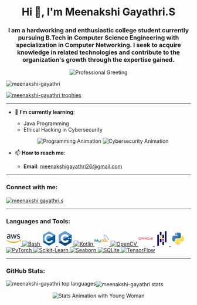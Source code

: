 <h1 align="center">Hi 👋, I'm Meenakshi Gayathri.S</h1>
<h3 align="center">I am a hardworking and enthusiastic college student currently pursuing B.Tech in Computer Science Engineering with specialization in Computer Networking. I seek to acquire knowledge in related technologies and contribute to the organization's growth through the expertise gained.</h3>

<p align="center">
  <img src="https://media.giphy.com/media/26tn33aiTi1jkl6H6/giphy.gif" alt="Professional Greeting" width="600" />
</p>

<p align="left"> 
  <img src="https://komarev.com/ghpvc/?username=meenakshi-gayathri&label=Profile%20views&color=0e75b6&style=flat" alt="meenakshi-gayathri" /> 
</p>

<p align="left"> 
  <a href="https://github.com/ryo-ma/github-profile-trophy">
    <img src="https://github-profile-trophy.vercel.app/?username=meenakshi-gayathri&margin-w=15&margin-h=15" alt="meenakshi-gayathri trophies" />
  </a> 
</p>

---

- 🌱 **I’m currently learning**:  
  - Java Programming  
  - Ethical Hacking in Cybersecurity  
  <p align="center">
    <img src="https://media.giphy.com/media/qgQUggAC3Pfv687qPC/giphy.gif" alt="Programming Animation" width="400" />
    <img src="https://media.giphy.com/media/HscDLzkO8EOTmgkhQP/giphy.gif" alt="Cybersecurity Animation" width="400" />
  </p>

- 📫 **How to reach me**:  
  - **Email**: meenakshigayathri26@gmail.com  

---

<h3 align="left">Connect with me:</h3>
<p align="left">
  <a href="https://linkedin.com/in/meenakshi gayathri.s" target="_blank">
    <img align="center" src="https://raw.githubusercontent.com/rahuldkjain/github-profile-readme-generator/master/src/images/icons/Social/linked-in-alt.svg" alt="meenakshi gayathri.s" height="30" width="40" />
  </a>
</p>

---

<h3 align="left">Languages and Tools:</h3>
<p align="left"> 
  <a href="https://aws.amazon.com" target="_blank" rel="noreferrer"> 
    <img src="https://raw.githubusercontent.com/devicons/devicon/master/icons/amazonwebservices/amazonwebservices-original-wordmark.svg" alt="AWS" width="40" height="40"/> 
  </a> 
  <a href="https://www.gnu.org/software/bash/" target="_blank" rel="noreferrer"> 
    <img src="https://www.vectorlogo.zone/logos/gnu_bash/gnu_bash-icon.svg" alt="Bash" width="40" height="40"/> 
  </a> 
  <a href="https://www.cprogramming.com/" target="_blank" rel="noreferrer"> 
    <img src="https://raw.githubusercontent.com/devicons/devicon/master/icons/c/c-original.svg" alt="C" width="40" height="40"/> 
  </a> 
  <a href="https://www.w3schools.com/cpp/" target="_blank" rel="noreferrer"> 
    <img src="https://raw.githubusercontent.com/devicons/devicon/master/icons/cplusplus/cplusplus-original.svg" alt="C++" width="40" height="40"/> 
  </a> 
  <a href="https://kotlinlang.org" target="_blank" rel="noreferrer"> 
    <img src="https://www.vectorlogo.zone/logos/kotlinlang/kotlinlang-icon.svg" alt="Kotlin" width="40" height="40"/> 
  </a> 
  <a href="https://www.mysql.com/" target="_blank" rel="noreferrer"> 
    <img src="https://raw.githubusercontent.com/devicons/devicon/master/icons/mysql/mysql-original-wordmark.svg" alt="MySQL" width="40" height="40"/> 
  </a> 
  <a href="https://opencv.org/" target="_blank" rel="noreferrer"> 
    <img src="https://www.vectorlogo.zone/logos/opencv/opencv-icon.svg" alt="OpenCV" width="40" height="40"/> 
  </a> 
  <a href="https://www.oracle.com/" target="_blank" rel="noreferrer"> 
    <img src="https://raw.githubusercontent.com/devicons/devicon/master/icons/oracle/oracle-original.svg" alt="Oracle" width="40" height="40"/> 
  </a> 
  <a href="https://pandas.pydata.org/" target="_blank" rel="noreferrer"> 
    <img src="https://raw.githubusercontent.com/devicons/devicon/2ae2a900d2f041da66e950e4d48052658d850630/icons/pandas/pandas-original.svg" alt="Pandas" width="40" height="40"/> 
  </a> 
  <a href="https://www.python.org" target="_blank" rel="noreferrer"> 
    <img src="https://raw.githubusercontent.com/devicons/devicon/master/icons/python/python-original.svg" alt="Python" width="40" height="40"/> 
  </a> 
  <a href="https://pytorch.org/" target="_blank" rel="noreferrer"> 
    <img src="https://www.vectorlogo.zone/logos/pytorch/pytorch-icon.svg" alt="PyTorch" width="40" height="40"/> 
  </a> 
  <a href="https://scikit-learn.org/" target="_blank" rel="noreferrer"> 
    <img src="https://upload.wikimedia.org/wikipedia/commons/0/05/Scikit_learn_logo_small.svg" alt="Scikit-Learn" width="40" height="40"/> 
  </a> 
  <a href="https://seaborn.pydata.org/" target="_blank" rel="noreferrer"> 
    <img src="https://seaborn.pydata.org/_images/logo-mark-lightbg.svg" alt="Seaborn" width="40" height="40"/> 
  </a> 
  <a href="https://www.sqlite.org/" target="_blank" rel="noreferrer"> 
    <img src="https://www.vectorlogo.zone/logos/sqlite/sqlite-icon.svg" alt="SQLite" width="40" height="40"/> 
  </a> 
  <a href="https://www.tensorflow.org" target="_blank" rel="noreferrer"> 
    <img src="https://www.vectorlogo.zone/logos/tensorflow/tensorflow-icon.svg" alt="TensorFlow" width="40" height="40"/> 
  </a> 
</p>

---

<h3 align="left">GitHub Stats:</h3>
<p>
  <img align="left" src="https://github-readme-stats.vercel.app/api/top-langs?username=meenakshi-gayathri&show_icons=true&locale=en&layout=compact" alt="meenakshi-gayathri top languages" />
</p>

<p>
  <img align="center" src="https://github-readme-stats.vercel.app/api?username=meenakshi-gayathri&show_icons=true&locale=en" alt="meenakshi-gayathri stats" />
</p>

<p align="center">
  <img src="https://media.giphy.com/media/ZVik7pBtu9dNS/giphy.gif" alt="Stats Animation with Young Woman" width="400" />
</p>
